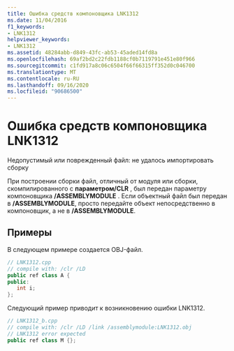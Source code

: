 ```yaml
---
title: Ошибка средств компоновщика LNK1312
ms.date: 11/04/2016
f1_keywords:
- LNK1312
helpviewer_keywords:
- LNK1312
ms.assetid: 48284abb-d849-43fc-ab53-45aded14fd8a
ms.openlocfilehash: 69af2bd2c22fdb1188cf0b7119791e451e80f966
ms.sourcegitcommit: c1fd917a8c06c6504f66f66315ff352d0c046700
ms.translationtype: MT
ms.contentlocale: ru-RU
ms.lasthandoff: 09/16/2020
ms.locfileid: "90686500"
---
```

# <a name="linker-tools-error-lnk1312"></a>Ошибка средств компоновщика LNK1312

Недопустимый или поврежденный файл: не удалось импортировать сборку

При построении сборки файл, отличный от модуля или сборки, скомпилированного с **параметром/CLR** , был передан параметру компоновщика **/ASSEMBLYMODULE** .  Если объектный файл был передан в **/ASSEMBLYMODULE**, просто передайте объект непосредственно в компоновщик, а не в **/ASSEMBLYMODULE**.

## <a name="examples"></a>Примеры

В следующем примере создается OBJ-файл.

```cpp
// LNK1312.cpp
// compile with: /clr /LD
public ref class A {
public:
   int i;
};
```

Следующий пример приводит к возникновению ошибки LNK1312.

```cpp
// LNK1312_b.cpp
// compile with: /clr /LD /link /assemblymodule:LNK1312.obj
// LNK1312 error expected
public ref class M {};
```
